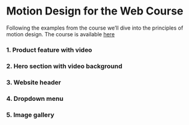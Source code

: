 # Motion Design for the Web Course

Following the examples from the course we’ll dive into the principles of motion design.
The course is available [here](https://www.youtube.com/watch?v=vqXLGX0szIQ&list=WL&index=16&ab_channel=EnvatoTuts%2B)

### 1. Product feature with video
### 2. Hero section with video background
### 3. Website header
### 4. Dropdown menu
### 5. Image gallery